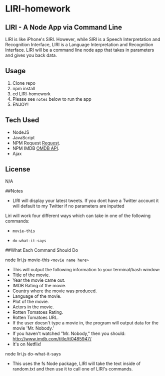 # LIRI-homework
## LIRI - A Node App via Command Line 

LIRI is like iPhone's SIRI. However, while SIRI is a Speech Interpretation and Recognition Interface, LIRI is a Language Interpretation and Recognition Interface. LIRI will be a command line node app that takes in parameters and gives you back data.

## Usage

1. Clone repo
2. npm install
3. cd LIRI-homework
4. Please see `notes` below to run the app 
5. ENJOY! 

## Tech Used 

* NodeJS
* JavaScript
* NPM Request [Request](https://www.npmjs.com/package/request).
* NPM IMDB    [OMDB API](http://www.omdbapi.com).
* Ajax 

## License

N/A

##Notes 

* LIRI will display your latest tweets. If you dont have a Twitter account it will default to my Twitter if no parameters are inputted


Liri will work four different ways which can take in one of the following commands:

* `movie-this`

* `do-what-it-says`

##What Each Command Should Do

node liri.js movie-this `<movie name here>`
* This will output the following information to your terminal/bash window:
* Title of the movie.
* Year the movie came out.
* IMDB Rating of the movie.
* Country where the movie was produced.
* Language of the movie.
* Plot of the movie.
* Actors in the movie.
* Rotten Tomatoes Rating.
* Rotten Tomatoes URL.
* If the user doesn't type a movie in, the program will output data for the movie 'Mr. Nobody.'
* If you haven't watched "Mr. Nobody," then you should: http://www.imdb.com/title/tt0485947/
* It's on Netflix!

node liri.js do-what-it-says
* This uses the fs Node package, LIRI will take the text inside of random.txt and then use it to call one of LIRI's commands.
